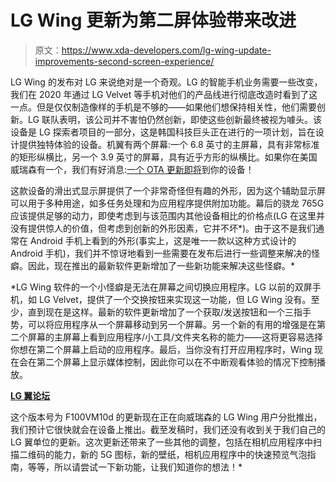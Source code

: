 # LG Wing 更新为第二屏体验带来改进

> 原文：<https://www.xda-developers.com/lg-wing-update-improvements-second-screen-experience/>

LG Wing 的发布对 LG 来说绝对是一个奇观。LG 的智能手机业务需要一些改变，我们在 2020 年通过 LG Velvet 等手机对他们的产品线进行彻底改造时看到了这一点。但是仅仅制造像样的手机是不够的——如果他们想保持相关性，他们需要创新。LG 联队表明，该公司并不害怕仍然创新，即使这些创新最终被视为噱头。该设备是 LG 探索者项目的一部分，这是韩国科技巨头正在进行的一项计划，旨在设计提供独特体验的设备。机翼有两个屏幕:一个 6.8 英寸的主屏幕，具有非常标准的矩形纵横比，另一个 3.9 英寸的屏幕，具有近乎方形的纵横比。如果你在美国威瑞森有一个，我们有好消息:[一个 OTA 更新即将](https://www.anrdoezrs.net/links/100122946/type/dlg/sid/UUxdaUeUpU31248/https://www.verizon.com/support/lg-wing-update/)到你的设备！

这款设备的滑出式显示屏提供了一个非常奇怪但有趣的外形，因为这个辅助显示屏可以用于多种用途，如多任务处理和为应用程序提供附加功能。幕后的骁龙 765G 应该提供足够的动力，即使考虑到与该范围内其他设备相比的价格点(LG 在这里并没有提供惊人的价值，但考虑到创新的外形因素，它并不坏*)。由于这不是我们通常在 Android 手机上看到的外形(事实上，这是唯一一款以这种方式设计的 Android 手机)，我们并不惊讶地看到一些需要在发布后进行一些调整来解决的怪癖。因此，现在推出的最新软件更新增加了一些新功能来解决这些怪癖。*

 *LG Wing 软件的一个小怪癖是无法在屏幕之间切换应用程序。LG 以前的双屏手机，如 LG Velvet，提供了一个交换按钮来实现这一功能，但 LG Wing 没有。至少，直到现在是这样。最新的软件更新增加了一个获取/发送按钮和一个三指手势，可以将应用程序从一个屏幕移动到另一个屏幕。另一个新的有用的增强是在第二个屏幕的主屏幕上看到应用程序/小工具/文件夹名称的能力——这将更容易选择你想在第二个屏幕上启动的应用程序。最后，当你没有打开应用程序时，Wing 现在会在第二个屏幕上显示媒体控制，因此你可以在不中断观看体验的情况下控制播放。

**[LG 翼论坛](https://forum.xda-developers.com/c/lg-wing.11447/)**

这个版本号为 F100VM10d 的更新现在正在向威瑞森的 LG Wing 用户分批推出，我们预计它很快就会在设备上推出。截至发稿时，我们还没有收到关于我们自己的 LG 翼单位的更新。这次更新还带来了一些其他的调整，包括在相机应用程序中扫描二维码的能力，新的 5G 图标，新的壁纸，相机应用程序中的快速预览气泡指南，等等，所以请尝试一下新功能，让我们知道你的想法！*